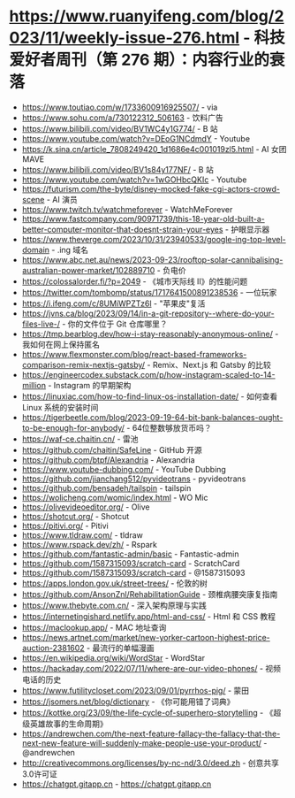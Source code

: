 # https://www.ruanyifeng.com/blog/2023/11/weekly-issue-276.html - 科技爱好者周刊（第 276 期）：内容行业的衰落

- https://www.toutiao.com/w/1733600916925507/ - via
- https://www.sohu.com/a/730122312_506163 - 饮料广告
- https://www.bilibili.com/video/BV1WC4y1G774/ - B 站
- https://www.youtube.com/watch?v=DEoG1NCdmdY - Youtube
- https://k.sina.cn/article_7808249420_1d1686e4c001019zl5.html - AI 女团 MAVE
- https://www.bilibili.com/video/BV1s84y177NF/ - B 站
- https://www.youtube.com/watch?v=1wGOHbcQKIc - Youtube
- https://futurism.com/the-byte/disney-mocked-fake-cgi-actors-crowd-scene - AI 演员
- https://www.twitch.tv/watchmeforever - WatchMeForever
- https://www.fastcompany.com/90971739/this-18-year-old-built-a-better-computer-monitor-that-doesnt-strain-your-eyes - 护眼显示器
- https://www.theverge.com/2023/10/31/23940533/google-ing-top-level-domain - .ing 域名
- https://www.abc.net.au/news/2023-09-23/rooftop-solar-cannibalising-australian-power-market/102889710 - 负电价
- https://colossalorder.fi/?p=2049 - 《城市天际线 II》的性能问题
- https://twitter.com/tombomp/status/1717641500891238536 - 一位玩家
- https://i.ifeng.com/c/8UMiWPZTz6l - "苹果皮"复活
- https://jvns.ca/blog/2023/09/14/in-a-git-repository--where-do-your-files-live-/ - 你的文件位于 Git 仓库哪里？
- https://tmp.bearblog.dev/how-i-stay-reasonably-anonymous-online/ - 我如何在网上保持匿名
- https://www.flexmonster.com/blog/react-based-frameworks-comparison-remix-nextjs-gatsby/ - Remix、Next.js 和 Gatsby 的比较
- https://engineercodex.substack.com/p/how-instagram-scaled-to-14-million - Instagram 的早期架构
- https://linuxiac.com/how-to-find-linux-os-installation-date/ - 如何查看 Linux 系统的安装时间
- https://tigerbeetle.com/blog/2023-09-19-64-bit-bank-balances-ought-to-be-enough-for-anybody/ - 64位整数够放货币吗？
- https://waf-ce.chaitin.cn/ - 雷池
- https://github.com/chaitin/SafeLine - GitHub 开源
- https://github.com/btpf/Alexandria - Alexandria
- https://www.youtube-dubbing.com/ - YouTube Dubbing
- https://github.com/jianchang512/pyvideotrans - pyvideotrans
- https://github.com/bensadeh/tailspin - tailspin
- https://wolicheng.com/womic/index.html - WO Mic
- https://olivevideoeditor.org/ - Olive
- https://shotcut.org/ - Shotcut
- https://pitivi.org/ - Pitivi
- https://www.tldraw.com/ - tldraw
- https://www.rspack.dev/zh/ - Rspark
- https://github.com/fantastic-admin/basic - Fantastic-admin
- https://github.com/1587315093/scratch-card - ScratchCard
- https://github.com/1587315093/scratch-card - @1587315093
- https://apps.london.gov.uk/street-trees/ - 伦敦的树
- https://github.com/AnsonZnl/RehabilitationGuide - 颈椎病腰突康复指南
- https://www.thebyte.com.cn/ - 深入架构原理与实践
- https://internetingishard.netlify.app/html-and-css/ - Html 和 CSS 教程
- https://maclookup.app/ - MAC 地址查询
- https://news.artnet.com/market/new-yorker-cartoon-highest-price-auction-2381602 - 最流行的单幅漫画
- https://en.wikipedia.org/wiki/WordStar - WordStar
- https://hackaday.com/2022/07/11/where-are-our-video-phones/ - 视频电话的历史
- https://www.futilitycloset.com/2023/09/01/pyrrhos-pig/ - 蒙田
- https://jsomers.net/blog/dictionary - 《你可能用错了词典》
- https://kottke.org/23/09/the-life-cycle-of-superhero-storytelling - 《超级英雄故事的生命周期》
- https://andrewchen.com/the-next-feature-fallacy-the-fallacy-that-the-next-new-feature-will-suddenly-make-people-use-your-product/ - @andrewchen
- http://creativecommons.org/licenses/by-nc-nd/3.0/deed.zh - 创意共享3.0许可证
- https://chatgpt.gitapp.cn - https://chatgpt.gitapp.cn
